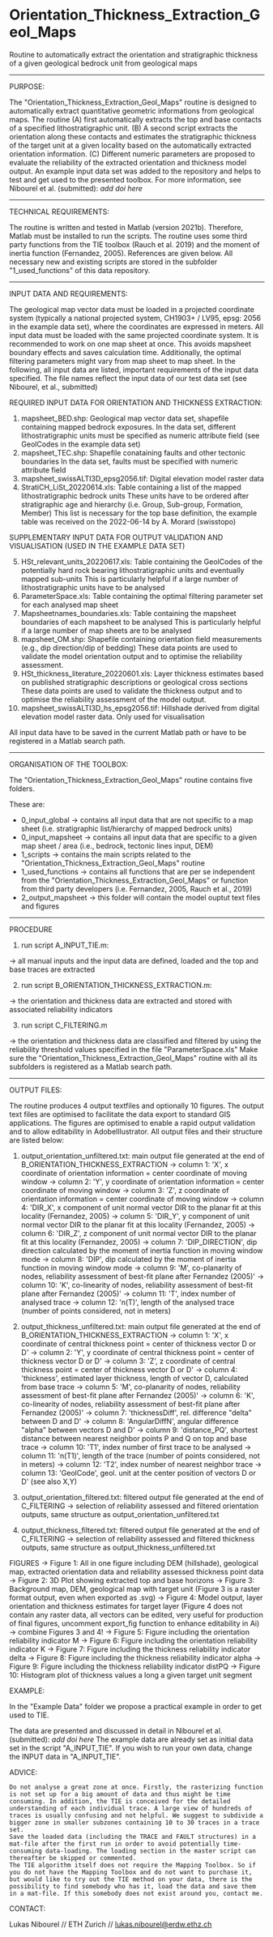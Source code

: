 # Orientation_Thickness_Extraction_Geol_Maps
Routine to automatically extract the orientation and stratigraphic thickness of a given geological bedrock unit from geological maps

***
PURPOSE:

The "Orientation_Thickness_Extraction_Geol_Maps" routine is designed to automatically extract quantitative geometric informations from geological maps. The routine (A) first automatically extracts the top and base contacts of a specified lithostratigraphic unit. (B) A second script extracts the orientation along these contacts and estimates the stratigraphic thickness of the target unit at a given locality based on the automatically extracted orientation information. (C) Different numeric parameters are proposed to evaluate the reliability of the extracted orientation and thickness model output. An example input data set was added to the repository and helps to test and get used to the presented toolbox. For more information, see Nibourel et al. (submitted): *add doi here*

***
TECHNICAL REQUIREMENTS:

The routine is written and tested in Matlab (version 2021b). Therefore, Matlab must be installed to run the scripts.
The routine uses some third party functions from the TIE toolbox (Rauch et al. 2019) and the moment of inertia function (Fernandez, 2005).
References are given below. All necessary new and existing scripts are stored in the subfolder "1_used_functions" of this data repository.

***
INPUT DATA AND REQUIREMENTS:

The geological map vector data must be loaded in a projected coordinate system (typically a national projected system, CH1903+ / LV95, epsg: 2056 in the example data set), where the coordinates are expressed in meters.
All input data must be loaded with the same projected coordinate system. It is recommended to work on one map sheet at once. This avoids mapsheet boundary effects and saves calculation time. Additionally, the optimal filtering parameters might vary from map sheet to map sheet.
In the following, all input data are listed, important requirements of the input data specified. The file names reflect the input data of our test data set (see Nibourel, et al., submitted)

REQUIRED INPUT DATA FOR ORIENTATION AND THICKNESS EXTRACTION:

1. mapsheet_BED.shp:                      Geological map vector data set, shapefile containing mapped bedrock exposures.
                                          In the data set, different lithostratigraphic units must be specified as numeric attribute field (see GeolCodes in the example data set)
2. mapsheet_TEC.shp:                      Shapefile conataining faults and other tectonic boundaries
                                          In the data set, faults must be specified with numeric attribute field
3. mapsheet_swissALTI3D_epsg2056.tif:     Digital elevation model raster data
4. StratiCH_LiSt_20220614.xls:            Table containing a list of the mapped lithostratigraphic bedrock units
                                          These units have to be ordered after stratigraphic age and hierarchy (i.e. Group, Sub-group, Formation, Member)
                                          This list is necessary for the top base definition, the example table was received on the 2022-06-14 by A. Morard (swisstopo)

SUPPLEMENTARY INPUT DATA FOR OUTPUT VALIDATION AND VISUALISATION (USED IN THE EXAMPLE DATA SET)

5. HSt_relevant_units_20220617.xls:       Table containing the GeolCodes of the potentially hard rock bearing lithostratigraphic units and eventually mapped sub-units
                                          This is particularly helpful if a large number of lithostratigraphic units have to be analysed
6. ParameterSpace.xls:                    Table containing the optimal filtering parameter set for each analysed map sheet
7. Mapsheetnames_boundaries.xls:          Table containing the mapsheet boundaries of each mapsheet to be analysed
                                          This is particularly helpful if a large number of map sheets are to be analysed
8. mapsheet_OM.shp:                       Shapefile containing orientation field measurements (e.g., dip direction/dip of bedding)
                                          These data points are used to validate the model orientation output and to optimise the reliability assessment.
9. HSt_thickness_literature_20220601.xls: Layer thickness estimates based on published stratigraphic descriptions or geological cross sections
                                          These data points are used to validate the thickness output and to optimise the reliability assessment of the model output.
10. mapsheet_swissALTI3D_hs_epsg2056.tif: Hillshade derived from digital elevation model raster data. Only used for visualisation

All input data have to be saved in the current Matlab path or have to be registered in a Matlab search path.

***
ORGANISATION OF THE TOOLBOX:

The "Orientation_Thickness_Extraction_Geol_Maps" routine contains five folders.

These are:

- 0_input_global
	-> contains all input data that are not specific to a map sheet (i.e. stratigraphic list/hierarchy of mapped bedrock units)
- 0_input_mapsheet
	-> contains all input data that are specific to a given map sheet / area (i.e., bedrock, tectonic lines input, DEM)
- 1_scripts
	-> contains the main scripts related to the "Orientation_Thickness_Extraction_Geol_Maps" routine
- 1_used_functions
	-> contains all functions that are per se independent from the "Orientation_Thickness_Extraction_Geol_Maps" or function from third party developers (i.e. Fernandez, 2005, Rauch et al., 2019)
- 2_output_mapsheet
	-> this folder will contain the model ouptut text files and figures

***
PROCEDURE

1. run script A_INPUT_TIE.m:

-> all manual inputs and the input data are defined, loaded and the top and base traces are extracted

2. run script B_ORIENTATION_THICKNESS_EXTRACTION.m:

-> the orientation and thickness data are extracted and stored with associated reliability indicators

3. run script C_FILTERING.m

-> the orientation and thickness data are classified and filtered by using the reliability threshold values specified in the file "ParameterSpace.xls"
   Make sure the "Orientation_Thickness_Extraction_Geol_Maps" routine with all its subfolders is registered as a Matlab search path.

***
OUTPUT FILES:

The routine produces 4 output textfiles and optionally 10 figures.
The output text files are optimised to facilitate the data export to standard GIS applications.
The figures are optimised to enable a rapid output validation and to allow editability in AdobeIllustrator.
All output files and their structure are listed below:

1. output_orientation_unfiltered.txt: main output file generated at the end of B_ORIENTATION_THICKNESS_EXTRACTION 
	-> column 1: 'X', x coordinate of orientation information = center coordinate of moving window
	-> column 2: 'Y', y coordinate of orientation information = center coordinate of moving window
	-> column 3: 'Z', z coordinate of orientation information = center coordinate of moving window
	-> column 4: 'DIR_X', x component of unit normal vector DIR to the planar fit at this locality (Fernandez, 2005) 
	-> column 5: 'DIR_Y', y component of unit normal vector DIR to the planar fit at this locality (Fernandez, 2005)
	-> column 6: 'DIR_Z', z component of unit normal vector DIR to the planar fit at this locality (Fernandez, 2005)
	-> column 7: 'DIP_DIRECTION', dip direction calculated by the moment of inertia function in moving window mode
	-> column 8: 'DIP', dip calculated by the moment of inertia function in moving window mode
	-> column 9: 'M', co-planarity of nodes, reliability assessment of best-fit plane after Fernandez (2005)'
	-> column 10: 'K', co-linearity of nodes, reliability assessment of best-fit plane after Fernandez (2005)'
	-> column 11: 'T', index number of analysed trace
	-> column 12: 'n(T)', length of the analysed trace (number of points considered, not in meters)

2. output_thickness_unfiltered.txt: main output file generated at the end of B_ORIENTATION_THICKNESS_EXTRACTION
	-> column 1: 'X', x coordinate of central thickness point = center of thickness vector D or D'
	-> column 2: 'Y', y coordinate of central thickness point = center of thickness vector D or D'
	-> column 3: 'Z', z coordinate of central thickness point = center of thickness vector D or D'
	-> column 4: 'thickness', estimated layer thickness, length of vector D, calculated from base trace
	-> column 5: 'M', co-planarity of nodes, reliability assessment of best-fit plane after Fernandez (2005)'
	-> column 6: 'K', co-linearity of nodes, reliability assessment of best-fit plane after Fernandez (2005)'
	-> column 7: 'thicknessDiff', rel. difference "delta" between D and D'
	-> column 8: 'AngularDiffN', angular difference "alpha" between vectors D and D'
	-> column 9: 'distance_PQ', shortest distance between nearest neighbor points P and Q on top and base trace
	-> column 10: 'T1', index number of first trace to be analysed
	-> column 11: 'n(T1)', length of the trace (number of points considered, not in meters)
	-> column 12: 'T2', index number of nearest neighbor trace
	-> column 13: 'GeolCode', geol. unit at the center position of vectors D or D' (see also X,Y)

3. output_orientation_filtered.txt: filtered output file generated at the end of C_FILTERING
	-> selection of reliability assessed and filtered orientation outputs, same structure as output_orientation_unfiltered.txt

4. output_thickness_filtered.txt: filtered output file generated at the end of C_FILTERING
	-> selection of reliability assessed and filtered thickness outputs, same structure as output_thickness_unfiltered.txt

FIGURES
	-> Figure 1:     All in one figure including DEM (hillshade), geological map, extracted orientation data and reliability assessed thickness point data
	-> Figure 2:     3D Plot showing extracted top and base horizons
	-> Figure 3:     Background map, DEM, geological map with target unit (Figure 3 is a raster format output, even when exported as .svg)
	-> Figure 4:     Model output, layer orientation and thickness estimates for target layer (Figure 4 does not contain any raster data, all vectors can be edited, very useful for production of final figures, uncomment export_fig function to enhance editability in Ai) -> combine Figures 3 and 4!
	-> Figure 5:     Figure including the orientation reliability indicator M
	-> Figure 6:     Figure including the orientation reliability indicator K
	-> Figure 7:     Figure including the thickness reliability indicator delta
	-> Figure 8:     Figure including the thickness reliability indicator alpha
	-> Figure 9:     Figure including the thickness reliability indicator distPQ
	-> Figure 10:    Histogram plot of thickness values a long a given target unit segment


EXAMPLE:

In the "Example Data" folder we propose a practical example in order to get used to TIE.

The data are presented and discussed in detail in Nibourel et al. (submitted): *add doi here*
The example data are already set as initial data set in the script "A_INPUT_TIE". If you wish to run your own data, change the INPUT data in "A_INPUT_TIE".

ADVICE:

    Do not analyse a great zone at once. Firstly, the rasterizing function is not set up for a big amount of data and thus might be time consuming. In addition, the TIE is conceived for the detailed understanding of each individual trace. A large view of hundreds of traces is usually confusing and not helpful. We suggest to subdivide a bigger zone in smaller subzones containing 10 to 30 traces in a trace set.
    Save the loaded data (including the TRACE and FAULT structures) in a mat-file after the first run in order to avoid potentially time-consuming data-loading. The loading section in the master script can thereafter be skipped or commented.
    The TIE algorithm itself does not require the Mapping Toolbox. So if you do not have the Mapping Toolbox and do not want to purchase it, but would like to try out the TIE method on your data, there is the possibility to find somebody who has it, load the data and save them in a mat-file. If this somebody does not exist around you, contact me.

CONTACT:

Lukas Nibourel // ETH Zurich // lukas.nibourel@erdw.ethz.ch
